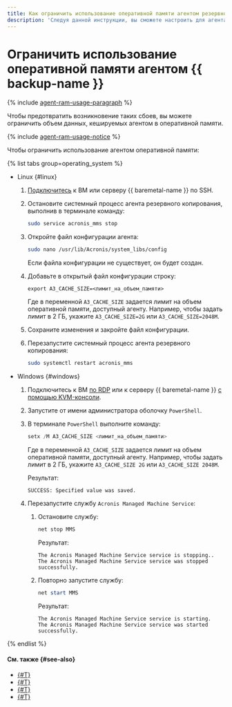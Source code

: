 ```yaml
---
title: Как ограничить использование оперативной памяти агентом резервного копирования
description: 'Следуя данной инструкции, вы сможете настроить для агента резервного копирования ограничение на использование оперативной памяти (RAM) защищаемого ресурса: виртуальной машины или сервера {{ baremetal-name }}.'
---
```


# Ограничить использование оперативной памяти агентом {{ backup-name }}


{% include [agent-ram-usage-paragraph](../../_includes/backup/operations/agent-ram-usage-paragraph.md) %}

Чтобы предотвратить возникновение таких сбоев, вы можете ограничить объем данных, кешируемых агентом в оперативной памяти.

{% include [agent-ram-usage-notice](../../_includes/backup/operations/agent-ram-usage-notice.md) %}

Чтобы ограничить использование агентом оперативной памяти:

{% list tabs group=operating_system %}

- Linux {#linux}

  1. [Подключитесь](../../compute/operations/vm-connect/ssh.md) к ВМ или серверу {{ baremetal-name }} по SSH.
  1. Остановите системный процесс агента резервного копирования, выполнив в терминале команду:

      ```bash
      sudo service acronis_mms stop
      ```
  1. Откройте файл конфигурации агента:

      ```bash
      sudo nano /usr/lib/Acronis/system_libs/config
      ```

      Если файла конфигурации не существует, он будет создан.
  1. Добавьте в открытый файл конфигурации строку:

      ```text
      export A3_CACHE_SIZE=<лимит_на_объем_памяти>
      ```

      Где в переменной `A3_CACHE_SIZE` задается лимит на объем оперативной памяти, доступный агенту. Например, чтобы задать лимит в 2 ГБ, укажите `A3_CACHE_SIZE=2G` или `A3_CACHE_SIZE=2048M`.
  1. Сохраните изменения и закройте файл конфигурации.
  1. Перезапустите системный процесс агента резервного копирования:

      ```bash
      sudo systemctl restart acronis_mms
      ```

- Windows {#windows}

  1. Подключитесь к ВМ [по RDP](../../compute/operations/vm-connect/rdp.md) или к серверу {{ baremetal-name }} [с помощью KVM-консоли](../../baremetal/operations/servers/server-kvm.md).
  1. Запустите от имени администратора оболочку `PowerShell`.
  1. В терминале `PowerShell` выполните команду:

      ```powershell
      setx /M A3_CACHE_SIZE <лимит_на_объем_памяти>
      ```

      Где в переменной `A3_CACHE_SIZE` задается лимит на объем оперативной памяти, доступный агенту. Например, чтобы задать лимит в 2 ГБ, укажите `A3_CACHE_SIZE 2G` или `A3_CACHE_SIZE 2048M`.

      Результат:

      ```text
      SUCCESS: Specified value was saved.
      ```
  1. Перезапустите службу `Acronis Managed Machine Service`:

      1. Остановите службу:

          ```powershell
          net stop MMS
          ```

          Результат:

          ```text
          The Acronis Managed Machine Service service is stopping..
          The Acronis Managed Machine Service service was stopped successfully.
          ```
      1. Повторно запустите службу:

          ```powershell
          net start MMS
          ```

          Результат:

          ```text
          The Acronis Managed Machine Service service is starting.
          The Acronis Managed Machine Service service was started successfully.
          ```

{% endlist %}


#### См. также {#see-also}

* [{#T}](../concepts/agent.md)
* [{#T}](./create-vm.md)
* [{#T}](./create-vm-windows.md)
* [{#T}](./backup-baremetal/lease-server-with-backup.md)